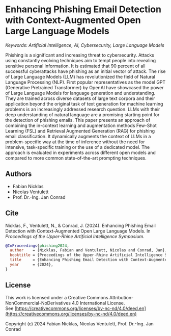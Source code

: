 # Enhancing Phishing Email Detection with Context-Augmented Open Large Language Models
*Keywords: Artificial Intelligence, AI, Cybersecurity, Large Language Models*

Phishing is a significant and increasing threat to cybersecurity. Attacks using constantly evolving techniques aim to tempt people into revealing sensitive personal information. It is estimated that 90 percent of all successful cyberattacks have phishing as an initial vector of attack. The rise of Large Language Models (LLM) has revolutionized the field of Natural Language Processing (NLP). First popular representatives as the model GPT (Generative Pretrained Transformer) by OpenAI have showcased the power of Large Language Models for language generation and understanding. They are trained across diverse datasets of large text corpora and their application beyond the original task of text generation for machine learning problems is an increasingly addressed research question. LLMs with their deep understanding of natural language are a promising starting point for the detection of phishing emails. This paper presents an approach of combining the in-context learning and augmentation methods Few-Shot Learning (FSL) and Retrieval Augmented Generation (RAG) for phishing email classification. It dynamically augments the context of LLMs in a problem-specific way at the time of inference without the need for intensive, task-specific training or the use of a dedicated model. The approach is evaluated in experiments across different open models and compared to more common state-of-the-art prompting techniques.

## Authors

* Fabian Nicklas
* Nicolas Ventulett
* Prof. Dr.-Ing. Jan Conrad

## Cite

Nicklas, F., Ventulett, N., & Conrad, J. (2024). Enhancing Phishing Email Detection with Context-Augmented Open Large Language Models. In *Proceedings of the Upper-Rhine Artificial Intelligence Symposium*.

```bibtex
@InProceedings{phishing2024,
  author    = {Nicklas, Fabian and Ventulett, Nicolas and Conrad, Jan},
  booktitle = {Proceedings of the Upper-Rhine Artificial Intelligence Symposium},
  title     = {Enhancing Phishing Email Detection with Context-Augmented Open Large Language Models},
  year      = {2024},
}
```

## License
This work is licensed under a Creative Commons Attribution-NonCommercial-NoDerivatives 4.0 International License.  
See [https://creativecommons.org/licenses/by-nc-nd/4.0/deed.en](https://creativecommons.org/licenses/by-nc-nd/4.0/deed.en)

Copyright (c) 2024 Fabian Nicklas, Nicolas Ventulett, Prof. Dr.-Ing. Jan Conrad
